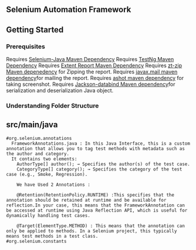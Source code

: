 ## Selenium Automation Framework

## Getting Started

### Prerequisites

 Requires [Selenium-Java Maven Dependency](https://mvnrepository.com/artifact/org.seleniumhq.selenium/selenium-java)
 Requires [TestNg Maven Dependency](https://mvnrepository.com/artifact/org.testng/testng)
 Requires [Extent Report Maven Dependency](https://mvnrepository.com/artifact/com.aventstack/extentreports)
 Requires [zt-zip Maven depenedency](https://mvnrepository.com/artifact/org.zeroturnaround/zt-zip) for Zipping the report.
 Requires [javax.mail maven dependency](https://mvnrepository.com/artifact/com.sun.mail/javax.mail)for mailing the report.
 Requires [ashot maven dependency](https://mvnrepository.com/artifact/ru.yandex.qatools.ashot/ashot) for taking screenshot.
 Requires [Jackson-databind Maven dependency](https://mvnrepository.com/artifact/com.fasterxml.jackson.core/jackson-databind)for serialization and deserialization Java object.
 
 
 ### Understanding Folder Structure
 
 ## src/main/java
    #org.selenium.annotations
      FrameworkAnnotations.java : In this Java Interface, this is a custom annotation that allows you to tag test methods with metadata such as the author and category.
      It contains two elements:
        AuthorType[] author(); → Specifies the author(s) of the test case.
        CategoryType[] category(); → Specifies the category of the test case (e.g., Smoke, Regression).
        
        We have Used 2 Annotations : 
        
        @Retention(RetentionPolicy.RUNTIME) :This specifies that the annotation should be retained at runtime and be available for reflection.In your case, this means that the FrameworkAnnotation can be accessed at runtime using Java Reflection API, which is useful for dynamically handling test cases.

		@Target(ElementType.METHOD) : This means that the annotation can only be applied to methods. In a Selenium project, this typically means test methods in a test class.
    #org.selenium.constants
       
 
 